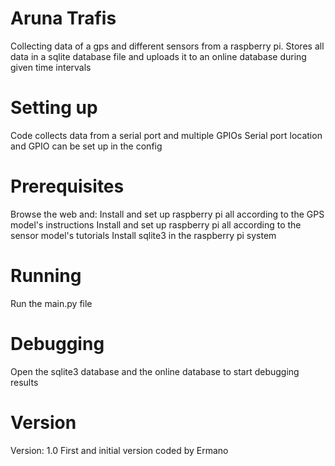 # Aruna Trafis
Collecting data of a gps and different sensors from a raspberry pi.
Stores all data in a sqlite database file and uploads it to an online database
during given time intervals

# Setting up
Code collects data from a serial port and multiple GPIOs
Serial port location and GPIO can be set up in the config

# Prerequisites
Browse the web and:
Install and set up raspberry pi all according to the GPS model's instructions
Install and set up raspberry pi all according to the sensor model's tutorials
Install sqlite3 in the raspberry pi system

# Running
Run the main.py file

# Debugging
Open the sqlite3 database and the online database to start debugging results

# Version
Version: 1.0
First and initial version coded by Ermano
